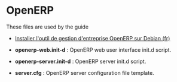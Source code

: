 OpenERP
=======

These files are used by the guide

* [Installer l'outil de gestion d'entreprise OpenERP sur Debian (fr)](http://howto.biapy.fr/fr/debian-gnu-linux/applications-web/gestion-dentreprise/installer-loutil-de-gestion-dentreprise-openerp-sur-debian/)

* __openerp-web.init-d__ : OpenERP web user interface init.d script.
* __openerp-server.init-d__ : OpenERP server init.d script.
* __server.cfg__ : OpenERP server configuration file template.

